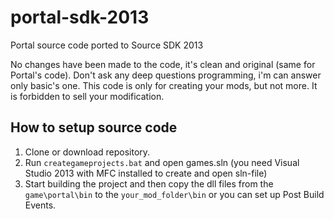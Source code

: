# portal-sdk-2013
Portal source code ported to Source SDK 2013

No changes have been made to the code, it's clean and original (same for Portal's code). Don't ask any deep questions programming, i'm can answer only basic's one.
This code is only for creating your mods, but not more. It is forbidden to sell your modification.

## How to setup source code

1. Clone or download repository.
2. Run `creategameprojects.bat` and open games.sln (you need Visual Studio 2013 with MFC installed to create and open sln-file)
3. Start building the project and then copy the dll files from the `game\portal\bin` to the `your_mod_folder\bin` or you can set up Post Build Events.


